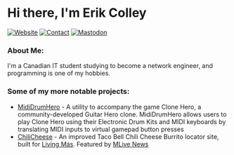 # Hi there, I'm Erik Colley
[![Website](https://img.shields.io/badge/Website-erikcolley.ca-%232B90D9?style=for-the-badge&logo=internetexplorer&logoColor=white)](https://erikcolley.ca) [![Contact](https://img.shields.io/badge/Email-erik%40erikcolley.ca-%232B90D9?style=for-the-badge&logo=gmail&logoColor=white)](mailto:erik@erikcolley.ca) [![Mastodon](https://img.shields.io/badge/Mastodon-@ec@infosec.exchange-%232B90D9?style=for-the-badge&logo=mastodon&logoColor=white)](https://infosec.exchange/@ec)
### About Me:
I'm a Canadian IT student studying to become a network engineer, and programming is one of my hobbies.
### Some of my more notable projects:
 - [MidiDrumHero](https://ejj28.github.io/mididrumhero) - A utility to accompany the game Clone Hero, a community-developed Guitar Hero clone. MidiDrumHero allows users to play Clone Hero using their Electronic Drum Kits and MIDI keyboards by translating MIDI inputs to virtual gamepad button presses
 - [ChiliCheese](http://chilicheese.livingmas.com) - An improved Taco Bell Chili Cheese Burrito locator site, built for [Living Más](https://livingmas.com). Featured by [MLive News](https://www.mlive.com/life/2021/06/hey-90s-kids-yes-you-can-still-get-taco-bells-chili-cheese-burrito.html)
